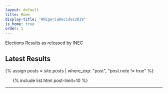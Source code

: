 ```yaml
---
layout: default
title: Home
display-title: "#NigeriaDecides2019"
is_home: true
order: 1
---
```


Elections Results as released by INEC


<h2 class="f5 normal mt4 gray pb1 bb b--light-gray c-sans-serif">Latest Results</h2>

{% assign posts = site.posts | where_exp: "post", "post.note != true" %}

<ul class="list ma0 pa0 c-linky-visited">

{% include list.html post-limit=10 %}

</ul>

<hr class="pb4">
